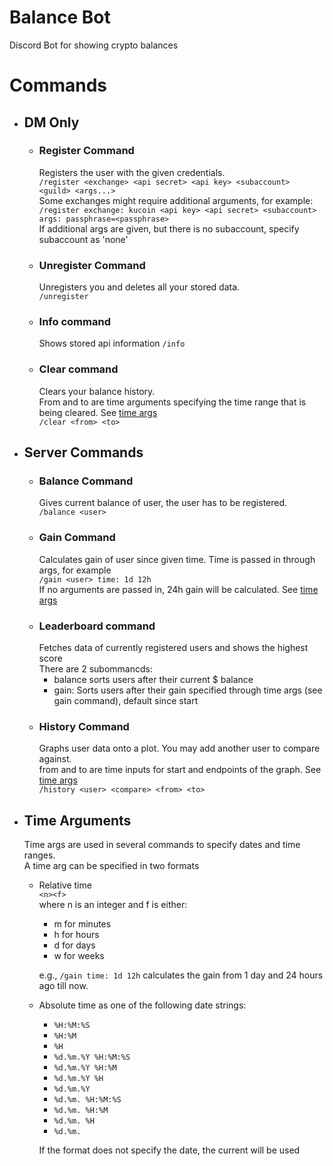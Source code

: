 # Balance Bot
Discord Bot for showing crypto balances

# Commands
- ## DM Only 
  - ### Register Command
    Registers the user with the given credentials. <br>
    `/register <exchange> <api secret> <api key> <subaccount> <guild> <args...>` <br>
    Some exchanges might require additional arguments, for example: <br>
    `/register exchange: kucoin <api key> <api secret> <subaccount> args: passphrase=<passphrase>` <br>
    If additional args are given, but there is no subaccount, specify subaccount as 'none'
  - ### Unregister Command  
    Unregisters you and deletes all your stored data. <br>
    `/unregister`
  - ### Info command
    Shows stored api information
    `/info`
  - ### Clear command
    Clears your balance history.  <br>
    From and to are time arguments specifying the time range that is being cleared. See [time args](#time-arguments) <br>
    `/clear <from> <to>`
    
- ## Server Commands
  - ### Balance Command 
    Gives current balance of user, the user has to be registered.<br>
    `/balance <user>`
  - ### Gain Command  
    Calculates gain of user since given time. Time is passed in through args, for example <br>
    `/gain <user> time: 1d 12h` <br>
    If no arguments are passed in, 24h gain will be calculated. See [time args](#time-arguments)
  - ### Leaderboard command
    Fetches data of currently registered users and shows the highest score <br>
    There are 2 subommancds:
      - balance sorts users after their current $ balance  
      - gain: Sorts users after their gain specified through time args (see gain command), default since start
  - ### History Command
    Graphs user data onto a plot. You may add another user to compare against. <br>
    from and to are time inputs for start and endpoints of the graph. See [time args](#time-arguments) <br>
    `/history <user> <compare> <from> <to>`
  
- ## Time Arguments
  Time args are used in several commands to specify dates and time ranges. <br>
  A time arg can be specified in two formats <br>
  - Relative time <br>`<n><f>` <br>
    where n is an integer and f is either:
      - m for minutes
      - h for hours
      - d for days
      - w for weeks
    
    e.g., `/gain time: 1d 12h` calculates the gain from 1 day and 24 hours ago till now.
  - Absolute time as one of the following date strings:
    - `%H:%M:%S`
    - `%H:%M`
    - `%H`
    - `%d.%m.%Y %H:%M:%S`
    - `%d.%m.%Y %H:%M`
    - `%d.%m.%Y %H`
    - `%d.%m.%Y`
    - `%d.%m. %H:%M:%S`
    - `%d.%m. %H:%M`
    - `%d.%m. %H`
    - `%d.%m.`
    
    If the format does not specify the date, the current will be used
    